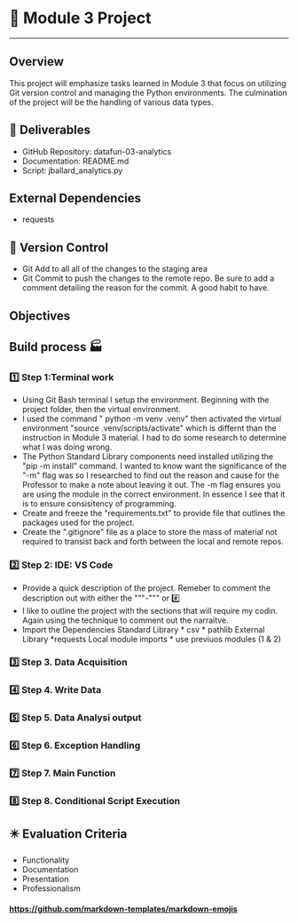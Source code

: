 # :rocket: Module 3 Project
__________________________________________________________________

## Overview
This project will emphasize tasks learned in Module 3 that focus on utilizing Git version control and managing the Python environments. The culmination of the project will be the handling of various data types. 

 ## :sparkler:   Deliverables
* GitHub Repository: datafun-03-analytics
* Documentation: README.md
* Script: jballard_analytics.py

## External Dependencies
* requests

## :triangular_flag_on_post: Version Control 
* Git Add to all all of the changes to the staging area
* Git Commit to push the changes to the remote repo. Be sure to add a comment detailing the reason for the commit.  A good habit to have.



## Objectives

## Build process :factory:

### :one: Step 1:Terminal work
* Using Git Bash terminal I setup the environment. Beginning with the project folder, then the virtual environment.
* I used the command " python -m venv .venv" then activated the virtual environment "source .venv/scripts/activate" which is differnt than the instruction in Module 3 material.  I had to do some research to determine what I was doing wrong.
* The Python Standard Library components need installed utilizing the "pip -m install" command.  I wanted to know want the significance of the "-m" flag was so I researched to find out the reason and cause for the Professor to make a note about leaving it out.  The -m flag ensures you are using the module in the correct environment.  In essence I see that it is to ensure consisitency of programming.
* Create and freeze the "requirements.txt" to provide file that outlines the packages used for the project.
* Create the ".gitignore" file as a place to store the mass of material not required to transist back and forth between the local and remote repos.

### :two:  Step 2: IDE: VS Code
* Provide a quick description of the project. Remeber to comment the description out with either the """-""" or :hash:
* I like to outline the project with the sections that will require my codin. Again using the technique to comment out the narraitve.
* Import the Dependencies
    Standard Library 
        * csv
        * pathlib
    External Library 
        *requests
    Local module imports
        * use previuos modules (1 & 2) 

### :three: Step 3. Data Acquisition


### :four: Step 4. Write Data


### :five: Step 5. Data Analysi output

### :six: Step 6. Exception Handling

### :seven: Step 7. Main Function

### :eight: Step 8. Conditional Script Execution

## :eight_pointed_black_star: Evaluation Criteria
* Functionality
* Documentation
* Presentation
* Professionalism



#### https://github.com/markdown-templates/markdown-emojis





